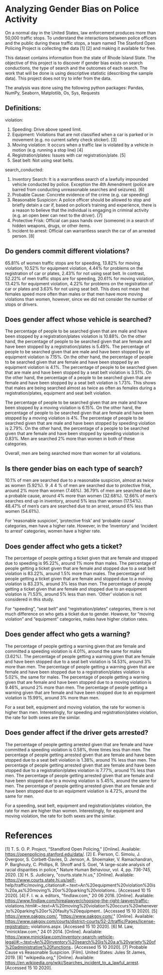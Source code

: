 # Analyzing Gender Bias on Police Activity

On a normal day in the United States, law enforcement produces more than 50,000 traffic stops. To
understand the interactions between police officers and the public during these traffic stops, a team
named The Stanford Open Policing Project is collecting the data [1] [2] and making it available for free.

This dataset contains information from the state of Rhode Island State. The objective of this project is
to discover if gender bias exists on search conductions, the type of search and the outcomes of each
search. The work that will be done is using descriptive statistic (describing the sample data). This
project does not try to infer from the data.

The analysis was done using the following python packages: Pandas, NumPy, Seaborn, Matplotlib, Os,
Sys, Requests

## Definitions:

violation:

1. Speeding: Drive above speed limit.
2. Equipment: Violations that are not classified when a car is parked or in movement (e.g. no
    current safety check sticker). [3]
3. Moving violation: It occurs when a traffic law is violated by a vehicle in motion (e.g. running a
    stop line) [4]
4. Registration/plates: Issues with car registration/plate. [5]
5. Seat belt: Not using seat belts.

search_conducted:

1. Inventory Search: It is a warrantless search of a lawfully impounded vehicle conducted by
    police. Exception the 4th Amendment (police are barred from conducting unreasonable
    searches and seizures). [6]
2. Probable Cause: Concrete evidence of the crime (e.g. car speeding)
3. Reasonable Suspicion: A police officer should be allowed to stop and briefly detain a car if,
    based on police’s training and experience, there is a reason to believe that the individual is
    engaging in criminal activity (e.g. an open beer can next to the driver). [7]
4. Protective Frisk: Official can pass hands over (someone) in a search of hidden weapons, drugs,
    or other items.
5. Incident to arrest: Official can warrantless search the car of an arrested person. [8]


## Do genders commit different violations?

65.81% of women traffic stops are for speeding, 13.82% for moving violation, 10.52% for equipment
violation, 4.44% for problems on the registration of car or plates, 2.43% for not using seat belt. In
contrast, 52.22% of men traffic stops are for speeding, 20.61% for moving violation, 13.42% for
equipment violation, 4.22% for problems on the registration of car or plates and 3.63% for not using
seat belt. This does not mean that females speed more often than males or that men have more
moving violations than women, however, since we did not consider the number of stops or drivers.


## Does gender affect whose vehicle is searched?

The percentage of people to be searched given that are male and have been stopped by a
registration/plates violation is 10.88%. On the other hand, the percentage of people to be searched
given that are female and have been stopped by a registration/plates is 5.49%. The percentage of
people to be searched given that are male and have been stopped by an equipment violation is 7.15%.
On the other hand, the percentage of people to be searched given that are female and have been
stopped by an equipment violation is 4.1%. The percentage of people to be searched given that are
male and have been stopped by a seat belt violation is 3.51%. On the other hand, the percentage of a
people to be searched given that are female and have been stopped by a seat belt violation is 1.73%.
This shows that males are being searched almost as twice as often as females during a
registration/plates, equipment and seat belt violation.

The percentage of people to be searched given that are male and have been stopped by a moving
violation is 6.15%. On the other hand, the percentage of people to be searched given that are female
and have been stopped by a moving violation is 4%. The percentage of people to be searched given
that are male and have been stopped by speeding violation is 2.79%. On the other hand, the
percentage of a people to be searched given that are female and have been stopped by speeding
violation is 0.83%. Men are searched 2% more than women in both of these categories.

Overall, men are being searched more than women for all violations.


## Is there gender bias on each type of search?

10.1% of men are searched due to a reasonable suspicion, almost as twice as women (5.92%). 9 .4 4 %
of men are searched due to protective frisk, around 2% more than women (7.46%). 36.79% of men
are searched due to a probable cause, around 4% more than women (32.68%). 12.66% of men’s
searches end up in inventory, around 5% less than women (17.54%). 48.47% of men’s cars are
searched due to an arrest, around 6% less than women (54.61%).

For ‘reasonable suspicion’, ‘protective frisk’ and ‘probable cause’ categories, men have a higher rate.
However, in the ‘inventory’ and ‘incident to arrest’ categories, women have a higher rate.


## Does gender affect who gets a ticket?

The percentage of people getting a ticket given that are female and stopped due to speeding is 95.22%,
around 1% more than males. The percentage of people getting a ticket given that are female and
stopped due to a seat belt violation is 83.22%, around 1.5% more than males. The percentage of
people getting a ticket given that are female and stopped due to a moving violation is 83.23%, around
3% less than men. The percentage of people getting a ticket given that are female and stopped due to
an equipment violation is 71.53%, around 5% less than men. ‘Other’ violation is not considered in this
study.

For “speeding”, “seat belt” and “registration/plates” categories, there is not much difference on who
gets a ticket due to gender. However, for “moving violation” and “equipment” categories, males have
higher citation rates.


## Does gender affect who gets a warning?

The percentage of people getting a warning given that are female and committed a speeding violation
is 4.01%, around the same for males (3.62%). The percentage of people getting a warning given that
are female and have been stopped due to a seat belt violation is 14.53%, around 3% more than men.
The percentage of people getting a warning given that are female and have been stopped due to a
registration/plates violation is 5.02%, the same for males. The percentage of people getting a warning
given that are female and have been stopped due to a moving violation is 9.46%, around 2% more
than men. The percentage of people getting a warning given that are female and have been stopped
due to an equipment violation is 15.99%, around 3% more than men.

For a seat belt, equipment and moving violation, the rate for women is higher than men. Interestingly,
for speeding and registration/plates violation, the rate for both sexes are the similar.


## Does gender affect if the driver gets arrested?

The percentage of people getting arrested given that are female and have committed a speeding
violation is 0.58%, three times less than men. The percentage of people getting arrested given that
are female and have been stopped due to a seat belt violation is 1.38%, around 1% less than men. The
percentage of people getting arrested given that are female and have been stopped due to a
registration/plates violation is 7.77%, around 1% less than men. The percentage of people getting
arrested given that are female and have been stopped due to a moving violation is 5.45%, around the
same for men. The percentage of people getting arrested given that are female and have been stopped
due to an equipment violation is 4.72%, around the same for men.

For a speeding, seat belt, equipment and registration/plates violation, the rate for men are higher
than women. Interestingly, for equipment and moving violation, the rate for both sexes are the similar.

# References

[1] T. S. O. P. Project, "Standford Open Policing," [Online]. Available: https://openpolicing.stanford.edu/data/. 
[2] E. Pierson, C. Simoiu, J. Overgoor, S. Corbett-Davies, D. Jenson, A. Shoemaker, V. Ramachandran, P. Barghouty, C. Phillips, R. Shroff and S. Goel, "A large-scale analysis of racial disparities in police," Nature Human Behaviour, vol. 4, pp. 736-745, 2020.
[3] H. S. Judiciary, "courts.state.hi.us," [Online]. Available: https://www.courts.state.hi.us/self-
help/traffic/moving_citations#:~:text=An%20equipment%20violation%20is%20a,as%20moving% 20or%20parking%20violations.. [Accessed 10 15 2020].
[4] F. l. w. a. editors, "findlaw.com," 20 06 2016. [Online]. Available: https://www.findlaw.com/hirealawyer/choosing-the-right-lawyer/traffic-
violations.html#:~:text=A%20moving%20violation%20occurs%20whenever,to%20parking%20or%20faulty%20equipment.. [Accessed 15 10 2020].
[5] https://www.oakgov.com/, "https://www.oakgov.com/," [Online]. Available: https://www.oakgov.com/courts/district-courts/52-2/traffic/Pages/license-registration- violations.aspx. [Accessed 15 10 2020].
[6] M. Law, "minicklaw.com," 24 01 2014. [Online]. Available: https://www.minicklaw.com/inventory-search-vehicle-legal/#:~:text=An%20inventory%20search%20is%20a,a%20variety%20of%20administrative%20functions.. [Accessed 15 10 2020].
[7] Probable Cause vs Reasonable Suspicion. [Film]. United States: Jules St James, 2019.
[8] "wikipedia.org," [Online]. Available: https://en.wikipedia.org/wiki/Searches_incident_to_a_lawful_arrest. [Accessed 15 10 2020].
